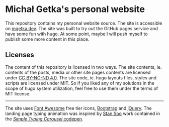 Michał Getka's personal website
============================================

This repository contains my personal website source. The site is accessible on [mgetka.dev](https://mgetka.dev). The site was built to try out the GitHub pages service and have some fun with hugo. At some point, maybe I will push myself to publish  some more content in this place.

## Licenses

The content of this repository is licensed in two ways. The site contents, ie. contents of the posts, media or other site pages contents are licensed under [CC BY-NC-ND 4.0](https://creativecommons.org/licenses/by-nc-nd/4.0/). The site code, ie. hugo layouts files, styles and scripts are licensed under MIT. So if you liked any of my solutions in the scope of hugo system utilization, feel free to use them under the terms of MIT license.

-------

The site uses [Font Awesome](https://fontawesome.com/) free tier icons, [Bootstrap](https://getbootstrap.com/) and [jQuery](https://jquery.com/). The landing page typing animation was inspired by [Stan Soo](https://github.com/CheeseTurtle) work contained in the [_Simple Typing Carousel_ codepen](https://codepen.io/CheeseTurtle/pen/AYJYqE).
